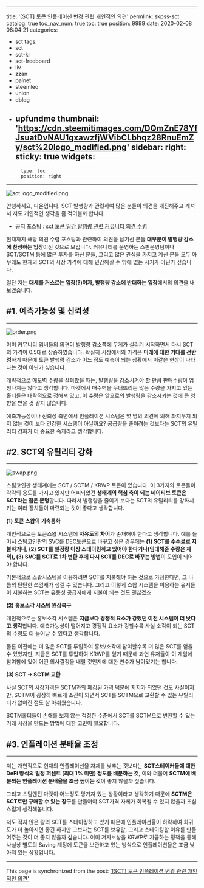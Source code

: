 
---
title: '[SCT] 토큰 인플레이션 변경 관련 개인적인 의견'
permlink: skpss-sct
catalog: true
toc_nav_num: true
toc: true
position: 9999
date: 2020-02-08 08:04:21
categories:
- sct
tags:
- sct
- sct-kr
- sct-freeboard
- liv
- zzan
- palnet
- steemleo
- union
- dblog
- upfundme
thumbnail: 'https://cdn.steemitimages.com/DQmZnE78YfJsuatDvNAU1gxawzfjWVibCLbhqz28RnuEmZy/sct%20logo_modified.png'
sidebar:
    right:
        sticky: true
widgets:
    -
        type: toc
        position: right
---


![sct logo_modified.png](https://cdn.steemitimages.com/DQmZnE78YfJsuatDvNAU1gxawzfjWVibCLbhqz28RnuEmZy/sct%20logo_modified.png)

안녕하세요, 디온입니다. SCT 발행량과 관련하여 많은 분들이 의견을 개진해주고 계셔서 저도 개인적인 생각을 좀 적어볼까 합니다.

- 공지 포스팅 : [sct 토큰 일간 발행량 관련 커뮤니티 의견 수렴](https://www.steemcoinpan.com/sct/@sct/5gctkt-sct)


현재까지 해당 의견 수렴 포스팅과 관련하여 의견을 남기신 분들 **대부분이 발행량 감소에 찬성하는 입장**이신 것으로 보입니다. 커뮤니티를 운영하는 스판운영팀이나 SCT/SCTM 등에 많은 투자를 하신 분들, 그리고 많은 관심을 가지고 계신 분들 모두 아무래도 현재의 SCT의 시장 가격에 대해 민감해질 수 밖에 없는 시기가 아닌가 싶습니다.

일단 저는 **대세를 거스르는 입장(?)이자, 발행량 감소에 반대하는 입장**에서의 의견을 내 보겠습니다.

## #1. 예측가능성 및 신뢰성
---
![order.png](https://cdn.steemitimages.com/DQmZAkDvVzDTjjZQZVMG1CfZphQDRBFd1NqujzhaQXnD3dc/order.png)

이미 커뮤니티 멤버들의 의견이 발행량 감소쪽에 무게가 실리기 시작하면서 다시 SCT의 가격이 0.5대로 상승하였습니다. 확실히 시장에서의 가격은 **미래에 대한 기대를 선반영**하기 때문에 토큰 발행량 감소가 어느 정도 예측이 되는 상황에서 이같은 현상이 나타나는 것이 아닌가 싶습니다.

개략적으로 매도벽 수량을 살펴봤을 때는, 발행량을 감소시켜야 할 만큼 판매수량이 엄청나지는 않다고 생각합니다. 마켓에서 매수벽을 무너뜨리는 많은 수량을 가지고 있는 홀더들은 대략적으로 정해져 있고, 이 수량은 앞으로의 발행량을 감소시키는 것에 큰 영향을 받을 것 같지 않습니다. 

예측가능성이나 신뢰성 측면에서 인플레이션 시스템은 몇 명의 의견에 의해 좌지우지 되지 않는 것이 보다 건강한 시스템이 아닐까요? 공급량을 줄이려는 것보다는 SCT의 유틸리티 강화가 더 중요한 숙제라고 생각합니다.

## #2. SCT의 유틸리티 강화
---

![swap.png](https://cdn.steemitimages.com/DQmRtnhTvChtUn1rxxZysfGUCCiEwhbpTaA5LhzhJZyTH5R/swap.png)

스팀코인판 생태계에는 SCT / SCTM / KRWP 토큰이 있습니다. 이 3가지의 토큰들이 각각의 용도를 가지고 있지만 어찌되었건 **생태계의 핵심 축이 되는 네이티브 토큰은 SCT라는 점은 분명**합니다. 따라서 발행량을 줄이기 보다는 SCT의 유틸리티를 강화시키는 여러 장치들이 마련되는 것이 좋다고 생각합니다.

**(1) 토큰 스왑의 기축통화**

개인적으로는 토큰스왑 시스템에 **자유도의 차이**가 존재해야 한다고 생각합니다. 예를 들어서 스팀코인판의 SVC를 DEC토큰으로 바꾸고 싶은 경우에는 **(1) SCT를 수수료로 지불하거나, (2) SCT를 일정량 이상 스테이킹하고 있어야 한다거나(임대해준 수량은 제외), (3) SVC를 SCT로 1차 변환 후에 다시 SCT를 DEC로 바꾸는 방법**이 도입이 되어야 합니다.

기본적으로 스왑시스템을 이용하려면 SCT를 지불해야 하는 것으로 가정한다면, 그 나름의 탄탄한 쓰임새가 생길 수 있습니다. 그리고 이렇게 스왑 시스템을 이용하는 유저들이 지불하는 SCT는 유동성 공급자에게 지불이 되는 것도 괜찮겠죠.  


**(2) 홍보소각 시스템 원상복구**

개인적으로는 홍보소각 시스템은 **지금보다 경쟁적 요소가 강했던 이전 시스템이 더 낫다고 생각**합니다. 예측가능성이 떨어지고 경쟁적 요소가 강할수록 사실 소각이 되는 SCT의 수량도 더 늘어날 수 있다고 생각합니다. 

물론 이전에는 더 많은 SCT를 투입하여 홍보/소각에 참여할수록 더 많은 SCT를 얻을 수 있었지만, 지금은 SCT를 투입하여 KRWP를 얻기 때문에 과연 유저들이 이 게임에 참여함에 있어 어떤 의사결정을 내릴 것인지에 대한 변수가 남아있기는 합니다.

**(3) SCT → SCTM 교환**

사실 SCT의 시장가격은 SCTM과의 페깅된 가격 덕분에 지지가 되었던 것도 사실이지만, SCTM이 굉장히 빠르게 소진이 되면서 SCT를 SCTM으로 교환할 수 있는 유틸리티가 없어진 점도 참 아쉬웠습니다.

SCTM홀더들이 손해를 보지 않는 적정한 수준에서 SCT를 SCTM으로 변환할 수 있는 거래 시장을 만드는 방법에 대한 고민이 필요합니다.

## #3. 인플레이션 분배율 조정
---

저는 개인적으로 현재의 인플레이션율 자체를 낮추는 것보다는 **SCT스테이커들에 대한 DeFi 방식의 일정 퍼센트 (최대 1% 미만) 정도를 배분하는 것**, 이와 더불어 **SCTM에 배분되는 인플레이션 분배율을 조금 높이는 것**이 좋지 않을까 싶습니다.

그리고 스팀엔진 마켓이 어느정도 망가져 있는 상황이라고 생각하기 때문에 **SCTM은 SCT로만 구매할 수 있는 창구**를 만들어야 SCT가격 자체가 회복될 수 있지 않을까 조심스럽게 생각해봅니다. 

저도 적지 않은 량의 SCT를 스테이킹하고 있기 때문에 인플레이션율이 하락하여 희귀도가 더 높아지면 좋긴 하지만 그보다는 SCT를 보유할, 그리고 스테이킹할 이유를 만들어주는 것이 더 좋지 않을까 싶습니다. 이미 저자보상을 KRWP로 지급하는 정책을 통해 사실상 별도의 Saving 계정에 토큰을 보관하고 있는 방식으로 인플레이션율은 조금 낮아져 있는 상황입니다.

- - -

This page is synchronized from the post: ['[SCT] 토큰 인플레이션 변경 관련 개인적인 의견'](https://steemit.com/@donekim/skpss-sct)
